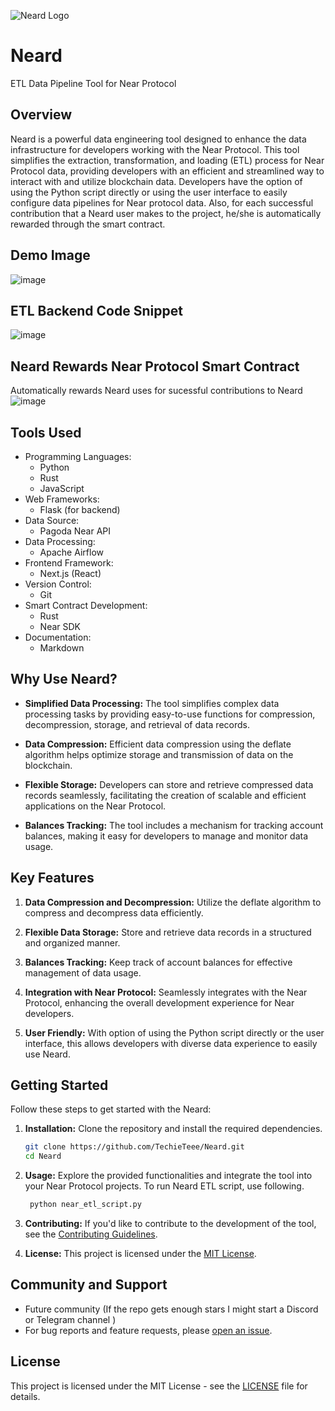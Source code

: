 ![Neard Logo](https://github.com/TechieTeee/Neard/assets/100870737/83c05b14-860d-497f-98aa-e23a3cd34633)
# Neard
ETL Data Pipeline Tool for Near Protocol

## Overview

Neard is a powerful data engineering tool designed to enhance the data infrastructure for developers working with the Near Protocol. This tool simplifies the extraction, transformation, and loading (ETL) process for Near Protocol data, providing developers with an efficient and streamlined way to interact with and utilize blockchain data. Developers have the option of using the Python script directly or using the user interface to easily configure data pipelines for Near protocol data. Also, for each successful contribution that a Neard user makes to the project, he/she is automatically rewarded through the smart contract.

## Demo Image
![image](https://github.com/TechieTeee/Neard/assets/100870737/0fc9fa17-6f35-45fe-b46e-1b0012442254)

## ETL Backend Code Snippet
![image](https://github.com/TechieTeee/Neard/assets/100870737/d652fd0e-ed77-4bf3-830a-984825ccb9b5)

## Neard Rewards Near Protocol Smart Contract
Automatically rewards Neard uses for sucessful contributions to Neard
![image](https://github.com/TechieTeee/Neard/assets/100870737/55b12b40-de46-4ca7-9dc1-8f6b659257f6)


## Tools Used
- Programming Languages:
    - Python
    - Rust
    - JavaScript
- Web Frameworks:
    - Flask (for backend)
-  Data Source:
    - Pagoda Near API
- Data Processing:
    - Apache Airflow
- Frontend Framework:
    - Next.js (React)
- Version Control:
    - Git
- Smart Contract Development:
   - Rust
    - Near SDK
- Documentation:
    - Markdown

## Why Use Neard?

- **Simplified Data Processing:** The tool simplifies complex data processing tasks by providing easy-to-use functions for compression, decompression, storage, and retrieval of data records.

- **Data Compression:** Efficient data compression using the deflate algorithm helps optimize storage and transmission of data on the blockchain.

- **Flexible Storage:** Developers can store and retrieve compressed data records seamlessly, facilitating the creation of scalable and efficient applications on the Near Protocol.

- **Balances Tracking:** The tool includes a mechanism for tracking account balances, making it easy for developers to manage and monitor data usage.

## Key Features

1. **Data Compression and Decompression:** Utilize the deflate algorithm to compress and decompress data efficiently.

2. **Flexible Data Storage:** Store and retrieve data records in a structured and organized manner.

3. **Balances Tracking:** Keep track of account balances for effective management of data usage.

4. **Integration with Near Protocol:** Seamlessly integrates with the Near Protocol, enhancing the overall development experience for Near developers.

5. **User Friendly:** With option of using the Python script directly or the user interface, this allows developers with diverse data experience to easily use Neard.


## Getting Started

Follow these steps to get started with the Neard:

1. **Installation:** Clone the repository and install the required dependencies.

    ```bash
    git clone https://github.com/TechieTeee/Neard.git
    cd Neard
    ```

2. **Usage:** Explore the provided functionalities and integrate the tool into your Near Protocol projects. To run Neard ETL script, use following.

    ```python
     python near_etl_script.py
    ```

3. **Contributing:** If you'd like to contribute to the development of the tool, see the [Contributing Guidelines](CONTRIBUTING.md).

4. **License:** This project is licensed under the [MIT License](LICENSE).



## Community and Support

- Future community (If the repo gets enough stars I might start a Discord or Telegram channel )
- For bug reports and feature requests, please [open an issue](https://github.com/TechieTeee/Neard/issues).

## License

This project is licensed under the MIT License - see the [LICENSE](LICENSE) file for details.
